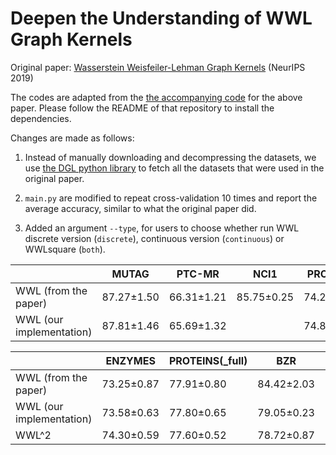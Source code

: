 # Deepen the Understanding of WWL Graph Kernels

Original paper: [Wasserstein Weisfeiler-Lehman Graph Kernels](https://proceedings.neurips.cc/paper/2019/hash/73fed7fd472e502d8908794430511f4d-Abstract.html) (NeurIPS 2019)

The codes are adapted from the [the accompanying code](https://github.com/BorgwardtLab/WWL) for the above paper. Please follow the README of that repository to install the dependencies. 

Changes are made as follows:

1. Instead of manually downloading and decompressing the datasets, we use [the DGL python library](https://docs.dgl.ai/index.html) to fetch all the datasets that were used in the original paper. 

2. `main.py` are modified to repeat cross-validation 10 times and report the average accuracy, similar to what the original paper did.

3. Added an argument `--type`,  for users to choose whether run WWL
discrete version (`discrete`), continuous version (`continuous`) or WWLsquare (`both`).

|  | MUTAG | PTC-MR | NCI1 | PROTEINS | D&D | ENZYMES |
|----|----|----|----|----|----|----|
| WWL (from the paper) | 87.27±1.50 | 66.31±1.21 | 85.75±0.25 | 74.28±0.56 | 79.69±0.50 | 59.13±0.80 |
| WWL (our implementation) | 87.81±1.46 | 65.69±1.32 | |74.89±0.68 | 79.38±0.39 | 58.28±1.07 |


|  | ENZYMES | PROTEINS(_full) | BZR | COX2 | BZR_MD | COX2_MD |
|----|----|----|----|----|----|----|
| WWL (from the paper) | 73.25±0.87 | 77.91±0.80 | 84.42±2.03 | 78.29±0.47 | 69.76±0.94 | 76.33±1.02 |
| WWL (our implementation) | 73.58±0.63 | 77.80±0.65 | 79.05±0.23 | 78.24±0.29 | 71.23±0.04 | 68.22±3.75 |
| WWL^2 | 74.30±0.59 | 77.60±0.52 | 78.72±0.87 | 81.15±1.65 | 71.32±0.35 | 66.82±2.70 | 